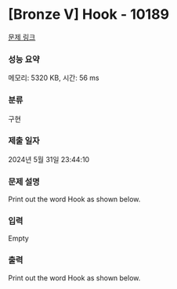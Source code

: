 # [Bronze V] Hook - 10189 

[문제 링크](https://www.acmicpc.net/problem/10189) 

### 성능 요약

메모리: 5320 KB, 시간: 56 ms

### 분류

구현

### 제출 일자

2024년 5월 31일 23:44:10

### 문제 설명

<p>Print out the word Hook as shown below.</p>

### 입력 

 Empty

### 출력 

 <p>Print out the word Hook as shown below.</p>

